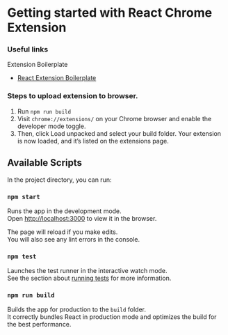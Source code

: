 # Getting started with React Chrome Extension

### Useful links
Extension Boilerplate
- [React Extension Boilerplate](https://blog.logrocket.com/creating-chrome-extension-react-typescript/)


### Steps to upload extension to browser.
1. Run `npm run build`
2. Visit `chrome://extensions/` on your Chrome browser and enable the developer mode toggle.
3. Then, click Load unpacked and select your build folder. Your extension is now loaded, and it’s listed on the extensions page.



## Available Scripts

In the project directory, you can run:

### `npm start`

Runs the app in the development mode.\
Open [http://localhost:3000](http://localhost:3000) to view it in the browser.

The page will reload if you make edits.\
You will also see any lint errors in the console.

### `npm test`

Launches the test runner in the interactive watch mode.\
See the section about [running tests](https://facebook.github.io/create-react-app/docs/running-tests) for more information.

### `npm run build`

Builds the app for production to the `build` folder.\
It correctly bundles React in production mode and optimizes the build for the best performance.
